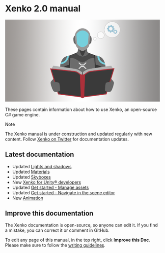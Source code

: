 
# Xenko 2.0 manual

![Manual](media/manual.png)

These pages contain information about how to use Xenko, an open-source C# game engine.

>[!Note]
>The Xenko manual is under construction and updated regularly with new content. Follow [Xenko on Twitter](https://twitter.com/xenko3d?lang=en) for documentation updates.

## Latest documentation

* <span class="label label-doc-highlight">Updated</span> [Lights and shadows](../graphics/lights-and-shadows/index.md)
* <span class="label label-doc-highlight">Updated</span> [Materials](../graphics/materials/index.md)
* <span class="label label-doc-highlight">Updated</span> [Skyboxes](../graphics/skyboxes.md)
* <span class="label label-doc-highlight">New</span> [Xenko for Unity® developers](../xenko-for-unity-developers/index.md)
* <span class="label label-doc-highlight">Updated</span> [Get started - Manage assets](../game-studio/manage-assets.md)
* <span class="label label-doc-highlight">Updated</span> [Get started - Navigate in the scene editor](../game-studio/navigate-in-the-scene-editor.md)
* <span class="label label-doc-highlight">New</span> [Animation](../animation/index.md)

## Improve this documentation

The Xenko documentation is open-source, so anyone can edit it. If you find a mistake, you can correct it or comment in GitHub.

To edit any page of this manual, in the top right, click **Improve this Doc**. Please make sure to follow the [writing guidelines](https://github.com/SiliconStudio/xenko-docs/blob/master-2.0/GUIDELINES.md).
